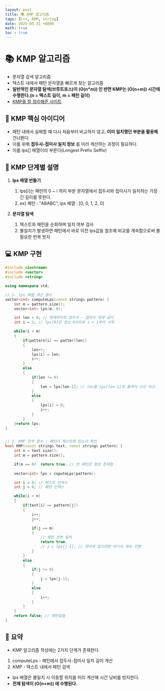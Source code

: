 ```yaml
---
layout: post
title: 📚 KMP 알고리즘
tags: [C++, KMP, string]
date: 2025-05-31 +0800
math: true
toc : true
---
```





# 📚 KMP 알고리즘 
- 문자열 검색 알고리즘
- 텍스트 내에서 패턴 문자열을 빠르게 찾는 알고리즘
- **일반적인 문자열 탐색(브루트포스)이 \(O(n*m\)) 인 반면 KMP는 \(O(n+m\)) 시간에 수행한다.(n = 텍스트 길이, m = 패턴 길이)**
- [KMP를 잘 정리해준 사이트](https://10000cow.tistory.com/entry/%EB%AC%B8%EC%9E%90%EC%97%B4-%EA%B2%80%EC%83%89-%ED%95%9C-%EC%82%B4%EB%8F%84-%EC%9D%B4%ED%95%B4%ED%95%98%EB%8A%94-KMP-%EC%95%8C%EA%B3%A0%EB%A6%AC%EC%A6%98)

## 🔎 KMP 핵심 아이디어 
- 패턴 내에서 실패할 때 다시 처음부터 비교하지 않고, **이미 일치했던 부분을 활용해** 건너뛴다.
- 이를 위해 **접두사-접미사 일치 정보** 를 미리 계산하는 과정이 필요하다.
- 이를 lps[] 배열이라 부른다(Longest Prefix Seffix)



## 🚀 KMP 단계별 설명 

1. **lps 배열 반들기**
   1. lps[i]는 패턴의 0 ~ i 까지 부분 문자열에서 접두사와 접미사가 일치하는 가장 긴 길이를 뜻한다.
   2. ex) 패턴 : "ABABC", lps 배열 : [0, 0, 1, 2, 0]

2. **문자열 탐색**
   1. 텍스트와 패턴을 순회하며 일치 여부 검사
   2. 불일치가 발생하면 패턴에서 바로 이전 lps값을 참조해 비교를 계속함으로써 불필요한 반복 방지



## 💻 KMP 구현


```cpp
#include <iostream>
#include <vector>
#include <string>

using namespace std;

// 1. lps 배열 계산 함수
vector<int> computeLps(const string& pattern) {
    int m = pattern.size();
    vector<int> lps(m, 0);

    int len = 0; // 현재까지의 접두사 - 접미사 최대 길이
    int i = 1; // lps[0]은 항상 0이므로 i = 1부터 시작

    while(i < m)
    {
        if(pattern[i] == patter[len])
        {
            len++;
            lps[i] = len;
            i++;
        }
        else
        {
            if(len != 0)
            {
                len = lps[len-1]; // len을 lps[len-1]로 줄여서 다시 비교
            }
            else
            {
                lps[i] = 0;
                i++;
            }
        }
    }return lps;
}


// 2. KMP 검색 함수 : 패턴이 텍스트에 있는지 확인
bool KMP(const string& text, const string& pattern) {
    int n = text.size();
    int m = pattern.size();

    if(m == 0)  return true; // 빈 패턴은 항상 존재함
    
    vector<int> lps = coputeLps(pattern);

    int i = 0; // 텍스트 인덱스
    int j = 0; // 패턴 인덱스

    while(i < n)
    {
        if(text[i] == pattern[j])
        {
            i++;
            j++;

            if(j == m)
            {
                // 패턴 전부 일치
                return true;
                // j = lps[j-1]; // 여러개 찾으려면 여기서 계속 진행
            }
        }
        else
        {
            if(j != 0)
            {
                j = lps[j-1];
            }
            else
            {
                i++;
            }
        }
    }
    return false; // 패턴없음
}

```



## 📌 요약 
- KMP 알고리즘 작성에는 2가지 단계가 존재한다.
1. computeLps - 패턴에서 접두사-접미사 일치 길이 계산
2. KMP - 텍스트 내에서 패턴 검색

- lps 배열은 불일치 시 이동할 위치를 미리 계산해 시간 낭비를 방지한다.
- **전체 탐색이 \(O(n+m\)) 에 수행된다.**